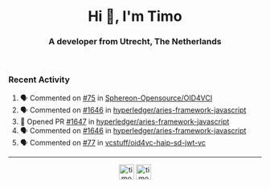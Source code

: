 <h1 align="center">Hi 👋, I'm Timo</h1>
<h3 align="center">A developer from Utrecht, The Netherlands</h3>
<br/>
<!-- https://github.com/rahuldkjain/github-profile-readme-generator --!>

<!--  <p align="left"><img src="https://github-readme-stats.vercel.app/api?username=timoglastra&show_icons=true&count_private=true&" alt="timoglastra" /></p> --!>

<!--
Github language stats
<p align="left"><img src="https://github-readme-stats.vercel.app/api/top-langs/?username=timoglastra&layout=compact" alt="timoglastra" /><p>
-->

<!-- Codestats language stats -->
<!-- <p align="left"><img src="https://codestats-readme.vercel.app/api/top-langs/?username=timoglastra&layout=compact&language_count=12" alt="timoglastra" /><p>    --!>
  
<h3>Recent Activity</h3>

<!--START_SECTION:activity-->
1. 🗣 Commented on [#75](https://github.com/Sphereon-Opensource/OID4VCI/issues/75#issuecomment-1827049263) in [Sphereon-Opensource/OID4VCI](https://github.com/Sphereon-Opensource/OID4VCI)
2. 🗣 Commented on [#1646](https://github.com/hyperledger/aries-framework-javascript/issues/1646#issuecomment-1824227052) in [hyperledger/aries-framework-javascript](https://github.com/hyperledger/aries-framework-javascript)
3. 💪 Opened PR [#1647](https://github.com/hyperledger/aries-framework-javascript/pull/1647) in [hyperledger/aries-framework-javascript](https://github.com/hyperledger/aries-framework-javascript)
4. 🗣 Commented on [#1646](https://github.com/hyperledger/aries-framework-javascript/issues/1646#issuecomment-1823777460) in [hyperledger/aries-framework-javascript](https://github.com/hyperledger/aries-framework-javascript)
5. 🗣 Commented on [#77](https://github.com/vcstuff/oid4vc-haip-sd-jwt-vc/pull/77#issuecomment-1822674412) in [vcstuff/oid4vc-haip-sd-jwt-vc](https://github.com/vcstuff/oid4vc-haip-sd-jwt-vc)
<!--END_SECTION:activity-->

---

<p align="center">
<a href="https://twitter.com/timoglastra" target="blank"><img align="center" src="https://cdn.jsdelivr.net/npm/simple-icons@3.0.1/icons/twitter.svg" alt="timoglastra" height="30" width="30" /></a>
<a href="https://linkedin.com/in/timoglastra" target="blank"><img align="center" src="https://cdn.jsdelivr.net/npm/simple-icons@3.0.1/icons/linkedin.svg" alt="timoglastra" height="30" width="30" /></a>
</p>



